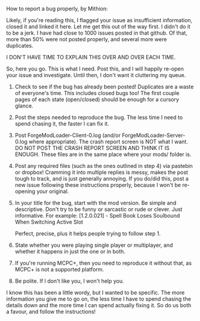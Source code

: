 How to report a bug properly, by Mithion:

Likely, if you're reading this, I flagged your issue as insufficient information, closed it and linked it here.  Let me get this out of the way first.  I didn't do it to be a jerk.  I have had close to 1000 issues posted in that github.  Of that, more than 50% were not posted properly, and several more were duplicates.

I DON'T HAVE TIME TO EXPLAIN THIS OVER AND OVER EACH TIME.

So, here you go.  This is what I need.  Post this, and I will happily re-open your issue and investigate.  Until then, I don't want it cluttering my queue.

1) Check to see if the bug has already been posted!  Duplicates are a waste of everyone's time.  This includes closed bugs too!  The first couple pages of each state (open/closed) should be enough for a cursory glance.

2) Post the steps needed to reproduce the bug.  The less time I need to spend chasing it, the faster I can fix it.

3) Post ForgeModLoader-Client-0.log (and/or ForgeModLoader-Server-0.log where appropriate).  The crash report screen is NOT what I want.  DO NOT POST THE CRASH REPORT SCREEN AND THINK IT IS ENOUGH.  These files are in the same place where your mods/ folder is.

4) Post any required files (such as the ones outlined in step 4) via pastebin or dropbox!  Cramming it into multiple replies is messy, makes the post tough to track, and is just generally annoying.  If you do/did this, post a new issue following these instructions properly, because I won't be re-opening your original.

5) In your title for the bug, start with the mod version.  Be simple and descriptive.  Don't try to be funny or sarcastic or rude or clever.  Just informative.  For example:
      [1.2.0.021] - Spell Book Loses Soulbound When Switching Active Slot
      
      Perfect, precise, plus it helps people trying to follow step 1.  

6) State whether you were playing single player or multiplayer, and whether it happens in just the one or in both.

7) If you're running MCPC+, then you need to reproduce it without that, as MCPC+ is not a supported platform.

8) Be polite.  If I don't like you, I won't help you.

I know this has been a little wordy, but I wanted to be specific.  The more information you give me to go on, the less time I have to spend chasing the details down and the more time I can spend actually fixing it.  So do us both a favour, and follow the instructions!